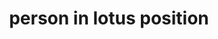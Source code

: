 ---
layout: people&body
title: person in lotus position
emoji: person_in_lotus_position
permalink: 🧘.html
image: assets/img/3moji/person_in_lotus_position.png
---